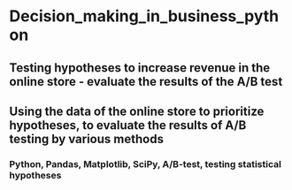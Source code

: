 # Decision_making_in_business_python
## Testing hypotheses to increase revenue in the online store - evaluate the results of the A/B test
## Using the data of the online store to prioritize hypotheses, to evaluate the results of A/B testing by various methods
### Python, Pandas, Matplotlib, SciPy, A/B-test, testing statistical hypotheses

